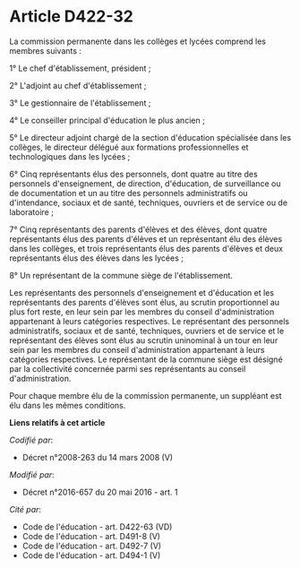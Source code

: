 # Article D422-32

La commission permanente dans les collèges et lycées comprend les membres suivants : 

1° Le chef d'établissement, président ; 

2° L'adjoint au chef d'établissement ; 

3° Le gestionnaire de l'établissement ; 

4° Le conseiller principal d'éducation le plus ancien ; 

5° Le directeur adjoint chargé de la section d'éducation spécialisée dans les collèges, le  directeur délégué aux formations
professionnelles et technologiques dans les lycées ; 

6° Cinq représentants élus des personnels, dont quatre au titre des personnels d'enseignement, de direction, d'éducation, de
surveillance ou de documentation et un au titre des personnels administratifs ou d'intendance, sociaux et de santé,
techniques, ouvriers et de service ou de laboratoire ; 

7° Cinq représentants des parents d'élèves et des élèves, dont quatre représentants élus des parents d'élèves et un
représentant élu des élèves dans les collèges, et trois représentants élus des parents d'élèves et deux représentants élus
des élèves dans les lycées ; 

8° Un représentant de la commune siège de l'établissement. 

Les représentants des personnels d'enseignement et d'éducation et les représentants des parents d'élèves sont élus, au
scrutin proportionnel au plus fort reste, en leur sein par les membres du conseil d'administration appartenant à leurs
catégories respectives. Le représentant des personnels administratifs, sociaux et de santé, techniques, ouvriers et de
service et le représentant des élèves sont élus au scrutin uninominal à un tour en leur sein par les membres du conseil
d'administration appartenant à leurs catégories respectives. Le représentant de la commune siège est désigné par la
collectivité concernée parmi ses représentants au conseil d'administration. 

Pour chaque membre élu de la commission permanente, un suppléant est élu dans les mêmes conditions.

**Liens relatifs à cet article**

_Codifié par_:

  - Décret n°2008-263 du 14 mars 2008 (V)

_Modifié par_:

  - Décret n°2016-657 du 20 mai 2016 - art. 1

_Cité par_:

  - Code de l'éducation - art. D422-63 (VD)
  - Code de l'éducation - art. D491-8 (V)
  - Code de l'éducation - art. D492-7 (V)
  - Code de l'éducation - art. D494-1 (V)
